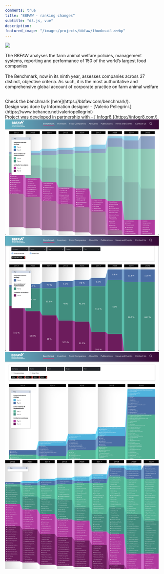 ```yaml
---
comments: true
title: "BBFAW - ranking changes"
subtitle: "d3.js, vue"
description:
featured_image: "/images/projects/bbfaw/thumbnail.webp"
---
```


![](/images/projects/bbfaw/preview.gif)

The BBFAW analyses the farm animal welfare policies, management systems, reporting and performance of 150 of the world’s largest food companies
<br/><br/>
The Benchmark, now in its ninth year, assesses companies across 37 distinct, objective criteria. As such, it is the most authoritative and comprehensive global account of corporate practice on farm animal welfare


<br/>
Check the benchmark [here](https://bbfaw.com/benchmark/).

<br/>
Design was done by  Information designer  - [Valerio Pellegrini.](https://www.behance.net/valeriopellegrini)


<br/>
Project was developed in partnership with  - [ Infogr8.](https://infogr8.com/)

<div class="gallery" data-columns="3">
	<img src="/images/projects/bbfaw/1.png">
	<img src="/images/projects/bbfaw/2.png">
	<img src="/images/projects/bbfaw/3.png">
  <img src="/images/projects/bbfaw/4.png">
  
</div>
